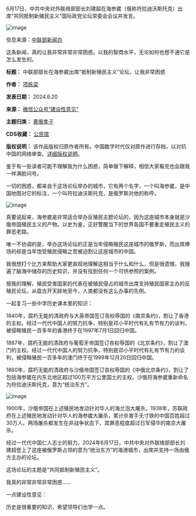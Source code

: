 6月17日，中共中央对外联络部部长刘建超在海参崴（俄称符拉迪沃斯托克）出席“共同抵制新殖民主义”国际政党论坛常委会会议并发言。


![image](https://chinadigitaltimes.net/chinese/files/2024/06/post-709094-6673f489c88b9.)


信息来源：[中联部新闻办](https://mp.weixin.qq.com/s?__biz=MzU1ODgxODQwMA==&mid=2247502592&idx=1&sn=3ee96f24799083ef92ef61f7810ac9e4&scene=21#wechat_redirect)


这条新闻，真的让我非常非常非常困惑。以我的智商水平，无论如何也想不通它是怎么发生的。




**标题：** 中联部部长在海参崴出席“抵制新殖民主义”论坛，让我非常困惑  

**作者：** [项栋梁](https://chinadigitaltimes.net/space/建设性意见)  

**发表日期：** 2024.6.20  

**来源：** [微信公众号“建设性意见”](https://mp.weixin.qq.com/s/n5d6MjGG3OIinKD-B4kDeA)  

**主题归类：** [黄俄孝子](https://chinadigitaltimes.net/space/黄俄孝子)  

**CDS收藏：** [公民馆](https://chinadigitaltimes.net/space/%E5%85%AC%E6%B0%91%E9%A6%86)  

**版权说明：** 该作品版权归原作者所有。中国数字时代仅对原作进行存档，以对抗中国的网络审查。[详细版权说明](https://chinadigitaltimes.net/chinese/copyright)。


鉴于有一些读者可能不理解我为什么困惑，简单做下解释，相信大家看完也会跟我一样满脸问号。


一切的困惑，都来自于这场论坛举办的城市，它有两个名字，一个叫海参崴，是中国地图对它的标注，一个叫符拉迪沃斯托克，是俄罗斯对他的称呼。


![image](https://chinadigitaltimes.net/chinese/files/2024/06/post-709094-6673f489d0360.)


真要说起来，海参崴是非常适合举办反殖民主题论坛的，因为这座城市本身就是沙俄帝国殖民主义的产物。以史为鉴，正好警醒当下的世界各国不要重走殖民主义的罪恶老路。


唯一不协调的是，举办这场论坛的正是当年侵略殖民这座城市的俄罗斯，而出席捧场的却是当年饱受殖民侵略之苦被迫割让这座城市的中国。


我很想打个比方来帮助大家更直观地理解这相当于什么和什么，但是很遗憾，我搜遍了脑海中储存的历史知识，并没有找到任何一个可供参照的案例。


按我的理解，殖民受害国家的代表在被殖民侵占的城市出席支持殖民国家主办的反殖民论坛，从盘古开天辟地至今，人类都没有这么办事的先例。


一起复习一些中学历史课本里的知识：


1840年，腐朽无能的清政府与大英帝国签订丧权辱国的《南京条约》，割让了香港的主权。经过一代代中国人的努力抗争，特别是邓小平时代有礼有节有力的谈判，被侵略殖民一百多年的香港终于在1997年7月1日回归中国。


1887年，腐朽无能的清政府与葡萄牙帝国签订丧权辱国的《北京条约》，割让了澳门的主权。经过一代代中国人的努力抗争，特别是邓小平时代有礼有节有力的谈判，被侵略殖民一百多年的澳门终于在1999年12月20日回归中国。


1860年，腐朽无能的清政府与沙俄帝国签订丧权辱国的《中俄北京条约》，割让了包括海参崴在内东北地区超过100万平方公里国土的主权。沙俄将海参崴重新命名为符拉迪沃斯托克，意为“统治东方”。


![image](https://chinadigitaltimes.net/chinese/files/2024/06/post-709094-6673f489dbb76.)


1900年，沙俄帝国在上述殖民地发动针对华人的海兰泡大屠杀，1938年，苏联政府在上述殖民地发动针对华人的海参崴大屠杀，累计杀害手无寸铁的中国百姓超过30万人。两场屠杀都发生在非战争状态下，其罪恶程度超过日军侵华的南京大屠杀。


经过一代代中国仁人志士的努力，2024年6月17日，中共中央对外联络部部长刘建超登上了这座被俄罗斯占领的意为“统治东方”的海港城市，出席并支持一场由俄方主办的论坛。


这场论坛的主题是“共同抵制新殖民主义”。


我真的非常非常非常困惑……


一点建设性意见：


历史是很重要的知识，希望领导们也学一点。

